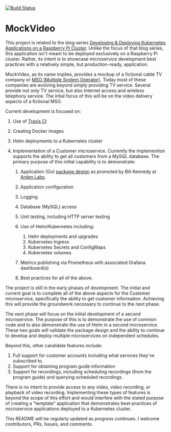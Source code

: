 [![Build Status](https://travis-ci.org/youngkin/mockvideo.svg?branch=master)](https://travis-ci.org/youngkin/mockvideo)

# MockVideo

This project is related to the blog series [Developing & Deploying Kubernetes Applications on a Raspberry Pi Cluster](https://richyoungkin.wixsite.com/interests/post/developinganddeployingkubernetesapplicationsonaraspberrypicluster). Unlike the focus of that blog series, this application isn't meant to be deployed exclusively on a Raspberry Pi cluster. Rather, its intent is to showcase microservice development best practices with a relatively simple, but production-ready, application.

MockVideo, as its name implies, provides a mockup of a fictional cable TV company or [MSO (Multiple System Operator)](https://www.techopedia.com/definition/26084/multiple-system-operators-mso). Today most of these companies are evolving beyond simply providing TV service. Several provide not only TV service, but also Internet access and wireless telephony service. The intial focus of this will be on the video delivery aspects of a fictional MSO.

Current development is focused on:

1. Use of [Travis CI](https://travis-ci.org)
2. Creating Docker images
3. Helm deployments to a Kubernetes cluster
4. Implementation of a Customer microservice. Currently the implemention supports the ability to get all customers from a MySQL database. The primary purpose of this initial capability is to demonstrate:

    1.  Application (Go) [package design](https://www.ardanlabs.com/blog/2017/02/package-oriented-design.html)  as promoted by Bill Kennedy at [Arden Labs](https://www.ardanlabs.com).
    2.  Application configuration
    3.  Logging
    4.  Database (MySQL) access
    6.  Unit testing, including HTTP server testing
    7.  Use of Helm/Kubernetes including:

        1. Helm deployments and upgrades
        2. Kubernetes Ingress
        3. Kubernetes Secrets and ConfigMaps
        4. Kubernetes volumes
    5.  Metrics publishing via Prometheus with associated Grafana dashboard(s)
  
    8. Best practices for all of the above.

The project is still in the early phases of development. The initial and current goal is to complete all of the above aspects for the Customer microservice, specifically the ability to get customer information. Achieving this will provide the groundwork necessary to continue to the next phase.

The next phase will focus on the initial development of a second microservice. The purpose of this is to demonstrate the use of common code and to also demonstrate the use of Helm in a second microservice. These two goals will validate the package design and the ability to continue to develop and deploy multiple microservices on independent schedules.

Beyond this, other candidate features include:

1. Full support for customer accounts including what services they've subscribed to.
2. Support for obtaining program guide information
3. Support for recordings, including scheduling recordings (from the program guide) and querying scheduled recordings.

There is no intent to provide access to any video, video recording, or playback of video recording. Implementing these types of features is beyond the scope of this effort and would interfere with the stated purpose of creating a "template" application that demonstrates best-practices of microservice applications deployed to a Kubernetes cluster.

This README will be regularly updated as progress continues. I welcome contributors, PRs, Issues, and comments.

